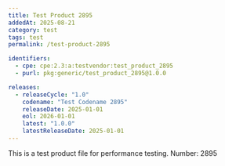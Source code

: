 ```yaml
---
title: Test Product 2895
addedAt: 2025-08-21
category: test
tags: test
permalink: /test-product-2895

identifiers:
  - cpe: cpe:2.3:a:testvendor:test_product_2895
  - purl: pkg:generic/test_product_2895@1.0.0

releases:
  - releaseCycle: "1.0"
    codename: "Test Codename 2895"
    releaseDate: 2025-01-01
    eol: 2026-01-01
    latest: "1.0.0"
    latestReleaseDate: 2025-01-01
---
```


This is a test product file for performance testing. Number: 2895
